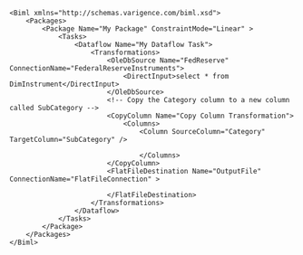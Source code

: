 	<Biml xmlns="http://schemas.varigence.com/biml.xsd">	    
		<Packages>	        
			<Package Name="My Package" ConstraintMode="Linear" >	            
				<Tasks>			                
					<Dataflow Name="My Dataflow Task">	                    
						<Transformations>							
							<OleDbSource Name="FedReserve" ConnectionName="FederalReserveInstruments">								
								<DirectInput>select * from DimInstrument</DirectInput>			                
							</OleDbSource>								
							<!-- Copy the Category column to a new column called SubCategory -->							
							<CopyColumn Name="Copy Column Transformation">								
								<Columns>	                               
									<Column SourceColumn="Category" TargetColumn="SubCategory" />
									
                                    </Columns>							
							</CopyColumn>														
							<FlatFileDestination Name="OutputFile" ConnectionName="FlatFileConnection" >	
								
            				</FlatFileDestination>	                    
						</Transformations>	                
					</Dataflow>	            
				</Tasks>	        
			</Package>	    
		</Packages>	
	</Biml>
